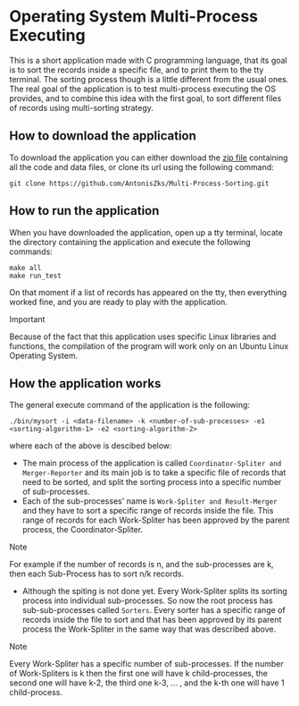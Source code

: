 # Operating System Multi-Process Executing

This is a short application made with C programming language, that its goal is to sort the records inside a specific file, and to print them to the tty terminal. The sorting process though is a little different from the usual ones. The real goal of the application is to test multi-process executing the OS provides, and to combine this idea with the first goal, to sort different files of records using multi-sorting strategy.

## How to download the application
To download the application you can either download the [zip file](https://github.com/AntonisZks/Multi-Process-Sorting/archive/refs/heads/main.zip) containing all the code and data files, or clone its url using the following command:
```
git clone https://github.com/AntonisZks/Multi-Process-Sorting.git
```

## How to run the application
When you have downloaded the application, open up a tty terminal, locate the directory containing the application and execute the following commands:
```
make all
make run_test
```
On that moment if a list of records has appeared on the tty, then everything worked fine, and you are ready to play with the application.
> [!IMPORTANT]
> Because of the fact that this application uses specific Linux libraries and functions, the compilation of the program will work only on an Ubuntu Linux Operating System.

## How the application works
The general execute command of the application is the following:
```
./bin/mysort -i <data-filename> -k <number-of-sub-processes> -e1 <sorting-algorithm-1> -e2 <sorting-algorithm-2>
```
where each of the above is descibed below:
- The main process of the application is called `Coordinator-Spliter and Merger-Reporter` and its main job is to take a specific file of records that need to be sorted, and split the sorting process into a specific number of sub-processes.
- Each of the sub-processes' name is `Work-Spliter and Result-Merger` and they have to sort a specific range of records inside the file. This range of records for each Work-Spliter has been approved by the parent process, the Coordinator-Spliter.
> [!NOTE]
> For example if the number of records is n, and the sub-processes are k, then each Sub-Process has to sort n/k records.
- Although the spiting is not done yet. Every Work-Spliter splits its sorting process into individual sub-processes. So now the root process has sub-sub-processes called `Sorters`. Every sorter has a specific range of records inside the file to sort and that has been approved by its parent process the Work-Spliter in the same way that was described above.
> [!NOTE]
> Every Work-Spliter has a specific number of sub-processes. If the number of Work-Spliters is k then the first one will have k child-processes, the second one will have k-2, the third one k-3, ... , and the k-th one will have 1 child-process. 
